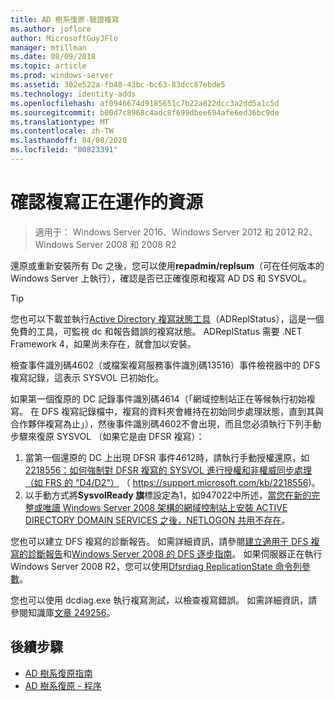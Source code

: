 ```yaml
---
title: AD 樹系復原-驗證複寫
ms.author: joflore
author: MicrosoftGuyJFlo
manager: mtillman
ms.date: 08/09/2018
ms.topic: article
ms.prod: windows-server
ms.assetid: 302e522a-fb40-43bc-bc63-83dcc87ebde5
ms.technology: identity-adds
ms.openlocfilehash: af0946674d9185651c7b22a822dcc3a2dd5a1c5d
ms.sourcegitcommit: b00d7c8968c4adc8f699dbee694afe6ed36bc9de
ms.translationtype: MT
ms.contentlocale: zh-TW
ms.lasthandoff: 04/08/2020
ms.locfileid: "80823391"
---
```

# <a name="resources-to-verify-replication-is-working"></a>確認複寫正在運作的資源 

>適用于： Windows Server 2016、Windows Server 2012 和 2012 R2、Windows Server 2008 和 2008 R2

還原或重新安裝所有 Dc 之後，您可以使用**repadmin/replsum**（可在任何版本的 Windows Server 上執行），確認是否已正確復原和複寫 AD DS 和 SYSVOL。  
  
> [!TIP]
> 您也可以下載並執行[Active Directory 複寫狀態工具](https://www.microsoft.com/download/details.aspx?id=30005)（ADReplStatus），這是一個免費的工具，可監視 dc 和報告錯誤的複寫狀態。 ADReplStatus 需要 .NET Framework 4，如果尚未存在，就會加以安裝。  

檢查事件識別碼4602（或檔案複寫服務事件識別碼13516）事件檢視器中的 DFS 複寫記錄，這表示 SYSVOL 已初始化。  

如果第一個復原的 DC 記錄事件識別碼4614（「網域控制站正在等候執行初始複寫。 在 DFS 複寫記錄檔中，複寫的資料夾會維持在初始同步處理狀態，直到其與合作夥伴複寫為止」），然後事件識別碼4602不會出現，而且您必須執行下列手動步驟來復原 SYSVOL （如果它是由 DFSR 複寫）：  

1. 當第一個還原的 DC 上出現 DFSR 事件4612時，請執行手動授權還原，如[2218556：如何強制對 DFSR 複寫的 SYSVOL 進行授權和非權威同步處理（如 FRS 的 "D4/D2"）](https://support.microsoft.com/kb/2218556) （ https://support.microsoft.com/kb/2218556)。  
2. 以手動方式將**SysvolReady 旗**標設定為1，如947022中所述，[當您在新的完整或唯讀 Windows Server 2008 架構的網域控制站上安裝 ACTIVE DIRECTORY DOMAIN SERVICES 之後，NETLOGON 共用不存在](https://support.microsoft.com/kb/947022)。  

您也可以建立 DFS 複寫的診斷報告。 如需詳細資訊，請參閱[建立適用于 DFS 複寫的診斷報告](https://technet.microsoft.com/library/cc754227.aspx)和[Windows Server 2008 的 DFS 逐步指南](https://technet.microsoft.com/library/cc732863\(WS.10\).aspx)。 如果伺服器正在執行 Windows Server 2008 R2，您可以使用[Dfsrdiag ReplicationState 命令列參數](https://blogs.technet.com/b/filecab/archive/2009/05/28/dfsrdiag-exe-replicationstate-what-s-dfsr-up-to.aspx)。  

您也可以使用 dcdiag.exe 執行複寫測試，以檢查複寫錯誤。 如需詳細資訊，請參閱知識庫[文章 249256](https://support.microsoft.com/kb/249256)。

## <a name="next-steps"></a>後續步驟

- [AD 樹系復原指南](AD-Forest-Recovery-Guide.md)
- [AD 樹系復原 - 程序](AD-Forest-Recovery-Procedures.md)
